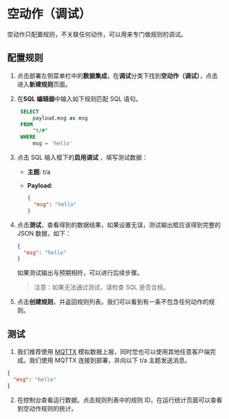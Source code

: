 # 空动作（调试）


空动作只配置规则，不关联任何动作，可以用来专门做规则的调试。

## 配置规则

1. 点击部署左侧菜单栏中的**数据集成**，在**调试**分类下找到**空动作（调试）**，点击进入**新建规则**页面。

2. 在**SQL 编辑器**中输入如下规则匹配 SQL 语句。

   ```sql
    SELECT
        payload.msg as msg
    FROM
        "t/#"
    WHERE
        msg = 'hello'
   ```

3. 点击 SQL 输入框下的**启用调试** ，填写测试数据：

   - **主题**: t/a

   - **Payload**:

     ```json
     {
       "msg": "hello"
     }
     ```

4. 点击**测试**，查看得到的数据结果，如果设置无误，测试输出框应该得到完整的 JSON 数据，如下：

   ```json
   {
     "msg": "hello"
   }
   ```

   如果测试输出与预期相符，可以进行后续步骤。

   > 注意：如果无法通过测试，请检查 SQL 是否合规。

5. 点击**创建规则**，并返回规则列表。我们可以看到有一条不包含任何动作的规则。


## 测试

1. 我们推荐使用 [MQTTX](https://mqttx.app/) 模拟数据上报，同时您也可以使用其他任意客户端完成。我们使用 MQTTX 连接到部署，并向以下 t/a 主题发送消息。

```json
{
  "msg": "hello"
}
```


2. 在控制台查看运行数据。点击规则列表中的规则 ID，在运行统计页面可以查看到空动作规则的统计。
